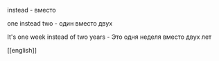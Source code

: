 instead - вместо

one instead two - один вместо двух

It's one week instead of two years - Это одня неделя вместо двух лет

[[english]]